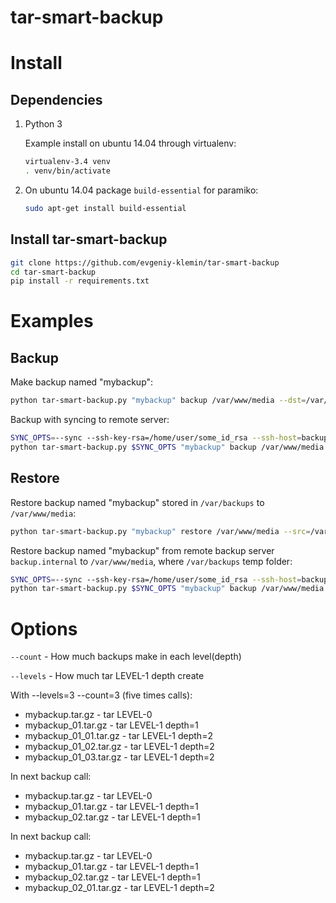 # tar-smart-backup

Install
=======

Dependencies
------------

1. Python 3

    Example install on ubuntu 14.04 through virtualenv:
    ```bash
    virtualenv-3.4 venv
    . venv/bin/activate
    ```

2. On ubuntu 14.04 package `build-essential` for paramiko:

    ```bash
    sudo apt-get install build-essential
    ```

Install tar-smart-backup
------------------------

```bash
git clone https://github.com/evgeniy-klemin/tar-smart-backup
cd tar-smart-backup
pip install -r requirements.txt
```


Examples
=======

Backup
------

Make backup named "mybackup":

```bash
python tar-smart-backup.py "mybackup" backup /var/www/media --dst=/var/backups
```

Backup with syncing to remote server:

```bash
SYNC_OPTS=--sync --ssh-key-rsa=/home/user/some_id_rsa --ssh-host=backup.internal
python tar-smart-backup.py $SYNC_OPTS "mybackup" backup /var/www/media --dst=/var/backups
```


Restore
-------

Restore backup named "mybackup" stored in `/var/backups` to `/var/www/media`:

```bash
python tar-smart-backup.py "mybackup" restore /var/www/media --src=/var/backups
```

Restore backup named "mybackup" from remote backup server `backup.internal` to `/var/www/media`, where `/var/backups` temp folder:

```bash
SYNC_OPTS=--sync --ssh-key-rsa=/home/user/some_id_rsa --ssh-host=backup.internal
python tar-smart-backup.py $SYNC_OPTS "mybackup" backup /var/www/media --dst=/var/backups
```

Options
=======

`--count` - How much backups make in each level(depth)

`--levels` - How much tar LEVEL-1 depth create

With --levels=3 --count=3 (five times calls):

* mybackup.tar.gz - tar LEVEL-0
* mybackup_01.tar.gz - tar LEVEL-1 depth=1
* mybackup_01_01.tar.gz - tar LEVEL-1 depth=2
* mybackup_01_02.tar.gz - tar LEVEL-1 depth=2
* mybackup_01_03.tar.gz - tar LEVEL-1 depth=2

In next backup call:

* mybackup.tar.gz - tar LEVEL-0
* mybackup_01.tar.gz - tar LEVEL-1 depth=1
* mybackup_02.tar.gz - tar LEVEL-1 depth=1

In next backup call:

* mybackup.tar.gz - tar LEVEL-0
* mybackup_01.tar.gz - tar LEVEL-1 depth=1
* mybackup_02.tar.gz - tar LEVEL-1 depth=1
* mybackup_02_01.tar.gz - tar LEVEL-1 depth=2

